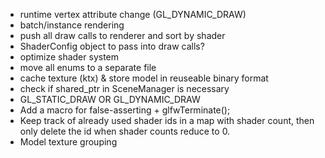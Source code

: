 - runtime vertex attribute change (GL_DYNAMIC_DRAW)
- batch/instance rendering
- push all draw calls to renderer and sort by shader
- ShaderConfig object to pass into draw calls?
- optimize shader system
- move all enums to a separate file
- cache texture (ktx) & store model in reuseable binary format
- check if shared_ptr in SceneManager is necessary
- GL_STATIC_DRAW OR GL_DYNAMIC_DRAW
- Add a macro for false-asserting + glfwTerminate();
- Keep track of already used shader ids in a map with shader count, then only delete the id when shader counts
reduce to 0.
- Model texture grouping